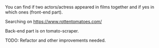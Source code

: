 You can find if two actors/actress appeared in films together and if yes in which ones (front-end part).

Searching on https://www.rottentomatoes.com/

Back-end part is on tomato-scraper.

TODO: Refactor and other improvements needed.
